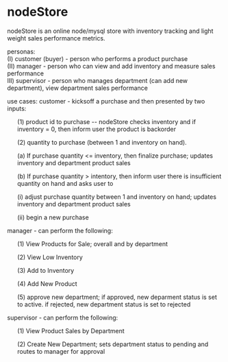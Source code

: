 # nodeStore

nodeStore is an online node/mysql store with inventory tracking and light weight sales performance metrics.

personas:
<br>(I)   customer (buyer) - person who performs a product purchase
<br>(II)  manager - person who can view and add inventory and measure sales performance
<br>III) supervisor - person who manages department (can add new department), view department sales performance

use cases:
customer - kicksoff a purchase and then presented by two inputs:
  <ul>(1) product id to purchase -- nodeStore checks inventory and if inventory = 0, then inform user the product is backorder</ul>
  <ul>(2) quantity to purchase (between 1 and inventory on hand).</ul>
    <ul>(a) If purchase quantity <= inventory, then finalize purchase; updates inventory and department product sales</ul>
    <ul>(b) If purchase quantity > intentory, then inform user there is insufficient quantity on hand and asks user to </ul>
      <ul>(i) adjust purchase quantity between 1 and inventory on hand; updates inventory and department product sales</ul>
      <ul>(ii) begin a new purchase</ul>

manager - can perform the following:
  <ul>(1) View Products for Sale; overall and by department</ul>
  <ul>(2) View Low Inventory</ul>
  <ul>(3) Add to Inventory</ul>
  <ul>(4) Add New Product</ul>
  <ul>(5) approve new department; if approved, new deparment status is set to active. if rejected, new department status is set to rejected</ul>
  
supervisor - can perform the following:
  <ul>(1) View Product Sales by Department</ul>
  <ul>(2) Create New Department; sets department status to pending and routes to manager for approval</ul>
